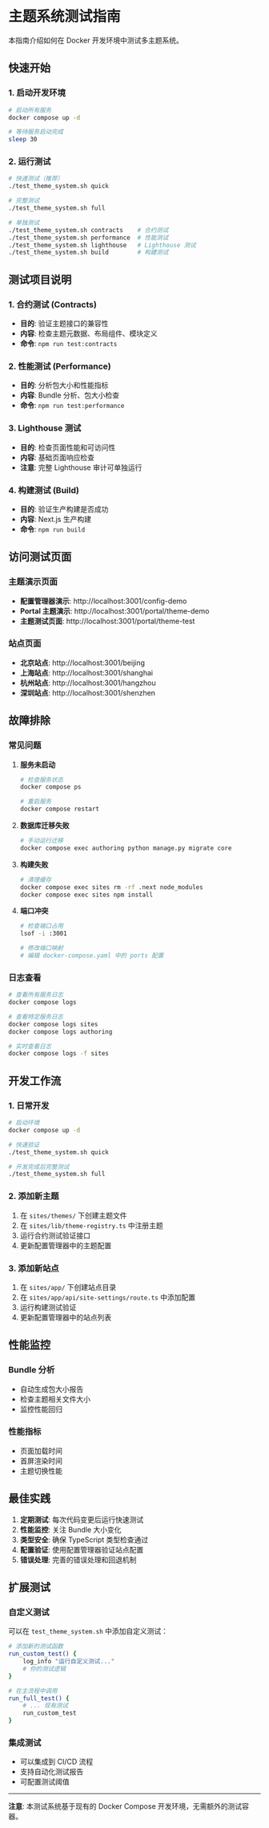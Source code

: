 # 主题系统测试指南

本指南介绍如何在 Docker 开发环境中测试多主题系统。

## 快速开始

### 1. 启动开发环境

```bash
# 启动所有服务
docker compose up -d

# 等待服务启动完成
sleep 30
```

### 2. 运行测试

```bash
# 快速测试（推荐）
./test_theme_system.sh quick

# 完整测试
./test_theme_system.sh full

# 单独测试
./test_theme_system.sh contracts    # 合约测试
./test_theme_system.sh performance  # 性能测试
./test_theme_system.sh lighthouse   # Lighthouse 测试
./test_theme_system.sh build        # 构建测试
```

## 测试项目说明

### 1. 合约测试 (Contracts)

- **目的**: 验证主题接口的兼容性
- **内容**: 检查主题元数据、布局组件、模块定义
- **命令**: `npm run test:contracts`

### 2. 性能测试 (Performance)

- **目的**: 分析包大小和性能指标
- **内容**: Bundle 分析、包大小检查
- **命令**: `npm run test:performance`

### 3. Lighthouse 测试

- **目的**: 检查页面性能和可访问性
- **内容**: 基础页面响应检查
- **注意**: 完整 Lighthouse 审计可单独运行

### 4. 构建测试 (Build)

- **目的**: 验证生产构建是否成功
- **内容**: Next.js 生产构建
- **命令**: `npm run build`

## 访问测试页面

### 主题演示页面

- **配置管理器演示**: http://localhost:3001/config-demo
- **Portal 主题演示**: http://localhost:3001/portal/theme-demo
- **主题测试页面**: http://localhost:3001/portal/theme-test

### 站点页面

- **北京站点**: http://localhost:3001/beijing
- **上海站点**: http://localhost:3001/shanghai
- **杭州站点**: http://localhost:3001/hangzhou
- **深圳站点**: http://localhost:3001/shenzhen

## 故障排除

### 常见问题

1. **服务未启动**

   ```bash
   # 检查服务状态
   docker compose ps

   # 重启服务
   docker compose restart
   ```

2. **数据库迁移失败**

   ```bash
   # 手动运行迁移
   docker compose exec authoring python manage.py migrate core
   ```

3. **构建失败**

   ```bash
   # 清理缓存
   docker compose exec sites rm -rf .next node_modules
   docker compose exec sites npm install
   ```

4. **端口冲突**

   ```bash
   # 检查端口占用
   lsof -i :3001

   # 修改端口映射
   # 编辑 docker-compose.yaml 中的 ports 配置
   ```

### 日志查看

```bash
# 查看所有服务日志
docker compose logs

# 查看特定服务日志
docker compose logs sites
docker compose logs authoring

# 实时查看日志
docker compose logs -f sites
```

## 开发工作流

### 1. 日常开发

```bash
# 启动环境
docker compose up -d

# 快速验证
./test_theme_system.sh quick

# 开发完成后完整测试
./test_theme_system.sh full
```

### 2. 添加新主题

1. 在 `sites/themes/` 下创建主题文件
2. 在 `sites/lib/theme-registry.ts` 中注册主题
3. 运行合约测试验证接口
4. 更新配置管理器中的主题配置

### 3. 添加新站点

1. 在 `sites/app/` 下创建站点目录
2. 在 `sites/app/api/site-settings/route.ts` 中添加配置
3. 运行构建测试验证
4. 更新配置管理器中的站点列表

## 性能监控

### Bundle 分析

- 自动生成包大小报告
- 检查主题相关文件大小
- 监控性能回归

### 性能指标

- 页面加载时间
- 首屏渲染时间
- 主题切换性能

## 最佳实践

1. **定期测试**: 每次代码变更后运行快速测试
2. **性能监控**: 关注 Bundle 大小变化
3. **类型安全**: 确保 TypeScript 类型检查通过
4. **配置验证**: 使用配置管理器验证站点配置
5. **错误处理**: 完善的错误处理和回退机制

## 扩展测试

### 自定义测试

可以在 `test_theme_system.sh` 中添加自定义测试：

```bash
# 添加新的测试函数
run_custom_test() {
    log_info "运行自定义测试..."
    # 你的测试逻辑
}

# 在主流程中调用
run_full_test() {
    # ... 现有测试
    run_custom_test
}
```

### 集成测试

- 可以集成到 CI/CD 流程
- 支持自动化测试报告
- 可配置测试阈值

---

**注意**: 本测试系统基于现有的 Docker Compose 开发环境，无需额外的测试容器。
